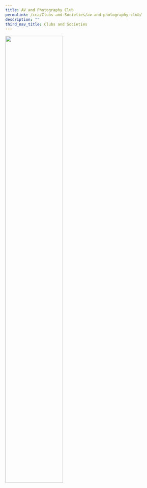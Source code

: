 ```yaml
---
title: AV and Photography Club
permalink: /cca/Clubs-and-Societies/av-and-photography-club/
description: ""
third_nav_title: Clubs and Societies
---
```

<img src="/images/xxx.png" style="width:60%">